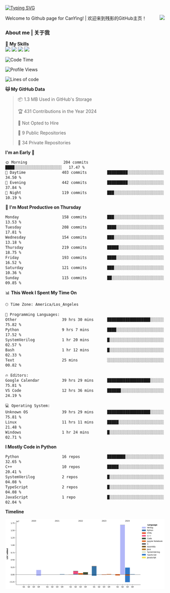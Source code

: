 [![Typing SVG](https://readme-typing-svg.herokuapp.com?size=25&duration=3500&color=00FFFF&vCenter=true&width=250&height=40&lines=Hi+Welcome+%F0%9F%91%8B%F0%9F%8F%BB;I'm+CanYing|残影)](https://git.io/typing-svg)

<a href="#">
  <img align="right" src="https://github-readme-stats.vercel.app/api?username=CanYing0913&count_private=true&rank_icon=github&show_icons=true&bg_color=15,f2f7fd,E0EAFC&" />
</a>

Welcome to Github page for CanYing! | 欢迎来到残影的GitHub主页！

### About me | 关于我

🌟 **My Skills**  
![](https://img.shields.io/badge/-C-A8B9CC?style=flat-square&logo=C&logoColor=fff)
![](https://img.shields.io/badge/-C++-00599C?style=flat-square&logo=Cpp&logoColor=fff)
![](https://img.shields.io/badge/-Python-3776AB?style=flat-square&logo=Python&logoColor=fff)
![](https://img.shields.io/badge/-Linux-000000?style=flat-square&logo=Linux&logoColor=fff)

<!--START_SECTION:waka-->
![Code Time](http://img.shields.io/badge/Code%20Time-905%20hrs%2045%20mins-blue)

![Profile Views](http://img.shields.io/badge/Profile%20Views-0-blue)

![Lines of code](https://img.shields.io/badge/From%20Hello%20World%20I%27ve%20Written-26.4%20million%20lines%20of%20code-blue)

**🐱 My GitHub Data** 

> 📦 1.3 MB Used in GitHub's Storage 
 > 
> 🏆 431 Contributions in the Year 2024
 > 
> 🚫 Not Opted to Hire
 > 
> 📜 9 Public Repositories 
 > 
> 🔑 34 Private Repositories 
 > 
**I'm an Early 🐤** 

```text
🌞 Morning                204 commits         ████░░░░░░░░░░░░░░░░░░░░░   17.47 % 
🌆 Daytime                403 commits         █████████░░░░░░░░░░░░░░░░   34.50 % 
🌃 Evening                442 commits         █████████░░░░░░░░░░░░░░░░   37.84 % 
🌙 Night                  119 commits         ███░░░░░░░░░░░░░░░░░░░░░░   10.19 % 
```
📅 **I'm Most Productive on Thursday** 

```text
Monday                   158 commits         ███░░░░░░░░░░░░░░░░░░░░░░   13.53 % 
Tuesday                  208 commits         ████░░░░░░░░░░░░░░░░░░░░░   17.81 % 
Wednesday                154 commits         ███░░░░░░░░░░░░░░░░░░░░░░   13.18 % 
Thursday                 219 commits         █████░░░░░░░░░░░░░░░░░░░░   18.75 % 
Friday                   193 commits         ████░░░░░░░░░░░░░░░░░░░░░   16.52 % 
Saturday                 121 commits         ███░░░░░░░░░░░░░░░░░░░░░░   10.36 % 
Sunday                   115 commits         ██░░░░░░░░░░░░░░░░░░░░░░░   09.85 % 
```


📊 **This Week I Spent My Time On** 

```text
🕑︎ Time Zone: America/Los_Angeles

💬 Programming Languages: 
Other                    39 hrs 30 mins      ███████████████████░░░░░░   75.82 % 
Python                   9 hrs 7 mins        ████░░░░░░░░░░░░░░░░░░░░░   17.52 % 
SystemVerilog            1 hr 20 mins        █░░░░░░░░░░░░░░░░░░░░░░░░   02.57 % 
Bash                     1 hr 12 mins        █░░░░░░░░░░░░░░░░░░░░░░░░   02.33 % 
Text                     25 mins             ░░░░░░░░░░░░░░░░░░░░░░░░░   00.82 % 

🔥 Editors: 
Google Calendar          39 hrs 29 mins      ███████████████████░░░░░░   75.81 % 
VS Code                  12 hrs 36 mins      ██████░░░░░░░░░░░░░░░░░░░   24.19 % 

💻 Operating System: 
Unknown OS               39 hrs 29 mins      ███████████████████░░░░░░   75.81 % 
Linux                    11 hrs 11 mins      █████░░░░░░░░░░░░░░░░░░░░   21.48 % 
Windows                  1 hr 24 mins        █░░░░░░░░░░░░░░░░░░░░░░░░   02.71 % 
```

**I Mostly Code in Python** 

```text
Python                   16 repos            ████████░░░░░░░░░░░░░░░░░   32.65 % 
C++                      10 repos            █████░░░░░░░░░░░░░░░░░░░░   20.41 % 
SystemVerilog            2 repos             █░░░░░░░░░░░░░░░░░░░░░░░░   04.08 % 
TypeScript               2 repos             █░░░░░░░░░░░░░░░░░░░░░░░░   04.08 % 
JavaScript               1 repo              █░░░░░░░░░░░░░░░░░░░░░░░░   02.04 % 
```



**Timeline**

![Lines of Code chart](https://raw.githubusercontent.com/CanYing0913/CanYing0913/master/assets/bar_graph.png)


<!--END_SECTION:waka-->
